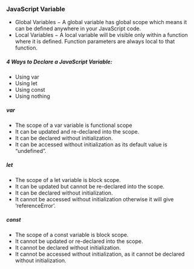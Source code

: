 ### JavaScript Variable
* Global Variables − A global variable has global scope which means it can be defined anywhere in your JavaScript code.
* Local Variables − A local variable will be visible only within a function where it is defined. Function parameters are always local to that function.

##### 4 Ways to Declare a JavaScript Variable:
* Using var
* Using let
* Using const
* Using nothing   

##### var
* The scope of a var variable is functional scope
* It can be updated and re-declared into the scope.
* It can be declared without initialization.	
* It can be accessed without initialization as its default value is “undefined”.

##### let
* The scope of a let variable is block scope.	
* It can be updated but cannot be re-declared into the scope.	
* It can be declared without initialization.	
* It cannot be accessed without initialization otherwise it will give ‘referenceError’.	

##### const
* The scope of a const variable is block scope.
* It cannot be updated or re-declared into the scope.
* It cannot be declared without initialization.
* It cannot be accessed without initialization, as it cannot be declared without initialization.
            
